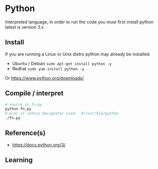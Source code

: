 # Python

Interpreted language, in order to run the code you must first install python
latest is version 3.x

## Install
If you are running a Linux or Unix distro python may already be installed. 
* Ubuntu / Debian `sudo apt-get install python -y`
* Redhat `sudo yum install python -y`

Or https://www.python.org/downloads/

## Compile / interpret
```bash
# source in fn.py
python fn.py
# &/or if interp designator used:  #!/usr/bin/python
./fn.py
```
## Reference(s)
* https://docs.python.org/3/
## Learning

